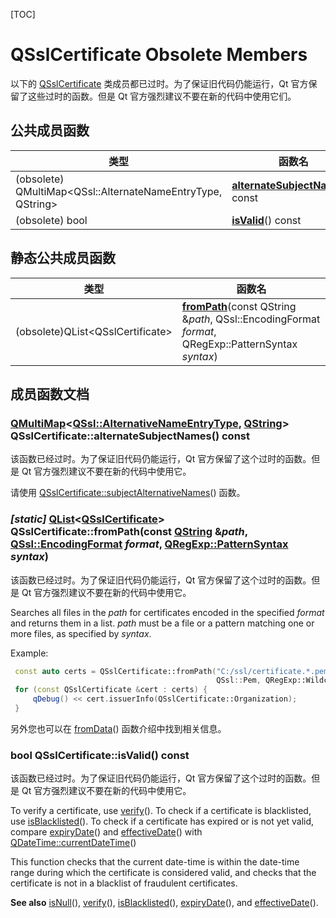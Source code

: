 [TOC]



# QSslCertificate Obsolete Members

以下的 [QSslCertificate](../QSslCertificate/QSslCertificate.md) 类成员都已过时。为了保证旧代码仍能运行，Qt 官方保留了这些过时的函数。但是 Qt 官方强烈建议不要在新的代码中使用它们。

## 公共成员函数

| 类型                                                        | 函数名                                                       |
| ----------------------------------------------------------- | ------------------------------------------------------------ |
| (obsolete) QMultiMap<QSsl::AlternateNameEntryType, QString> | **[alternateSubjectNames](qthelp://org.qt-project.qtnetwork.5150/qtnetwork/qsslcertificate-obsolete.html#alternateSubjectNames)**() const |
| (obsolete) bool                                             | **[isValid](qthelp://org.qt-project.qtnetwork.5150/qtnetwork/qsslcertificate-obsolete.html#isValid)**() const |



## 静态公共成员函数

| 类型                               | 函数名                                                       |
| ---------------------------------- | ------------------------------------------------------------ |
| (obsolete)QList\<QSslCertificate\> | **[fromPath](qthelp://org.qt-project.qtnetwork.5150/qtnetwork/qsslcertificate-obsolete.html#fromPath)**(const QString &*path*, QSsl::EncodingFormat *format*, QRegExp::PatternSyntax *syntax*) |



## 成员函数文档

### [QMultiMap](../../QMultiMap/QMultiMap.md)<[QSsl::AlternativeNameEntryType](../QSsl/QSsl.md#enum-qsslalternativenameentrytype), [QString](../../S/QString/QString.md)> QSslCertificate::**alternateSubjectNames**() const

该函数已经过时。为了保证旧代码仍能运行，Qt 官方保留了这个过时的函数。但是 Qt 官方强烈建议不要在新的代码中使用它。

请使用 [QSslCertificate::subjectAlternativeNames](#qmultimapqsslalternativenameentrytype-qstring-qsslcertificatesubjectalternativenames-const)() 函数。

### *[static]* [QList](../L/QList/QList.md)\<[QSslCertificate](../QSslCertificate/QSslCertificate.md)\> QSslCertificate::**fromPath**(const [QString](../../S/QString/QString.md) &*path*, [QSsl::EncodingFormat](../QSsl/QSsl.md#enum-qsslencodingformat) *format*, [QRegExp::PatternSyntax](qthelp://org.qt-project.qtnetwork.5150/qtcore/qregexp.html#PatternSyntax-enum) *syntax*)

该函数已经过时。为了保证旧代码仍能运行，Qt 官方保留了这个过时的函数。但是 Qt 官方强烈建议不要在新的代码中使用它。

Searches all files in the *path* for certificates encoded in the specified *format* and returns them in a list. *path* must be a file or a pattern matching one or more files, as specified by *syntax*.

Example:

```cpp
 const auto certs = QSslCertificate::fromPath("C:/ssl/certificate.*.pem",
                                              QSsl::Pem, QRegExp::Wildcard);
 for (const QSslCertificate &cert : certs) {
     qDebug() << cert.issuerInfo(QSslCertificate::Organization);
 }
```

另外您也可以在 [fromData](#static-qlistqsslcertificate-qsslcertificatefromdataconst-qbytearray-data-qsslencodingformat-format--qsslpem)() 函数介绍中找到相关信息。

### bool QSslCertificate::**isValid**() const

该函数已经过时。为了保证旧代码仍能运行，Qt 官方保留了这个过时的函数。但是 Qt 官方强烈建议不要在新的代码中使用它。

To verify a certificate, use [verify](qthelp://org.qt-project.qtnetwork.5150/qtnetwork/qsslcertificate.html#verify)(). To check if a certificate is blacklisted, use [isBlacklisted](qthelp://org.qt-project.qtnetwork.5150/qtnetwork/qsslcertificate.html#isBlacklisted)(). To check if a certificate has expired or is not yet valid, compare [expiryDate](qthelp://org.qt-project.qtnetwork.5150/qtnetwork/qsslcertificate.html#expiryDate)() and [effectiveDate](qthelp://org.qt-project.qtnetwork.5150/qtnetwork/qsslcertificate.html#effectiveDate)() with [QDateTime::currentDateTime](qthelp://org.qt-project.qtnetwork.5150/qtcore/qdatetime.html#currentDateTime)()

This function checks that the current date-time is within the date-time range during which the certificate is considered valid, and checks that the certificate is not in a blacklist of fraudulent certificates.

**See also** [isNull](qthelp://org.qt-project.qtnetwork.5150/qtnetwork/qsslcertificate.html#isNull)(), [verify](qthelp://org.qt-project.qtnetwork.5150/qtnetwork/qsslcertificate.html#verify)(), [isBlacklisted](qthelp://org.qt-project.qtnetwork.5150/qtnetwork/qsslcertificate.html#isBlacklisted)(), [expiryDate](qthelp://org.qt-project.qtnetwork.5150/qtnetwork/qsslcertificate.html#expiryDate)(), and [effectiveDate](qthelp://org.qt-project.qtnetwork.5150/qtnetwork/qsslcertificate.html#effectiveDate)().